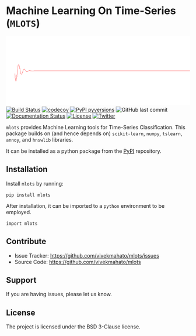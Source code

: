 # Machine Learning On Time-Series (```MLOTS```)

 ![](docs/source/signal.gif)  
 [![Build Status](https://travis-ci.com/vivekmahato/mlots.svg?branch=main)](https://travis-ci.com/vivekmahato/mlots)
 [![codecov](https://codecov.io/gh/vivekmahato/mlots/branch/main/graph/badge.svg?token=YRbBDwzetb)](https://codecov.io/gh/vivekmahato/mlots)
 [![PyPI pyversions](https://img.shields.io/pypi/pyversions/mlots.svg)](https://pypi.python.org/pypi/mlots/)
![GitHub last commit](https://img.shields.io/github/last-commit/vivekmahato/mlots?color=red&style=plastic)
 [![Documentation Status](https://readthedocs.org/projects/mlots/badge/?version=latest)](http://mlots.readthedocs.io/?badge=latest)
 [![License](https://img.shields.io/badge/License-BSD%203--Clause-blue.svg)](https://opensource.org/licenses/BSD-3-Clause)
 [![Twitter](https://img.shields.io/twitter/url/https/twitter.com/mistermahato.svg?style=social&label=Follow)](https://twitter.com/mistermahato)

```mlots``` provides Machine Learning tools for Time-Series Classification.
This package builds on (and hence depends on) ```scikit-learn```, ```numpy```, ```tslearn```, ```annoy```, and ```hnswlib``` libraries.

It can be installed as a python package from the [PyPI](https://pypi.org/project/mlots/) repository.

## Installation

Install ```mlots``` by running:

   <pre><code class="python">pip install mlots
</code></pre>

After installation, it can be imported to a ```python``` environment to be employed.

   <pre><code class="python">import mlots
</code></pre>

## Contribute

- Issue Tracker: https://github.com/vivekmahato/mlots/issues
- Source Code: https://github.com/vivekmahato/mlots

## Support

If you are having issues, please let us know.

## License

The project is licensed under the BSD 3-Clause license.
